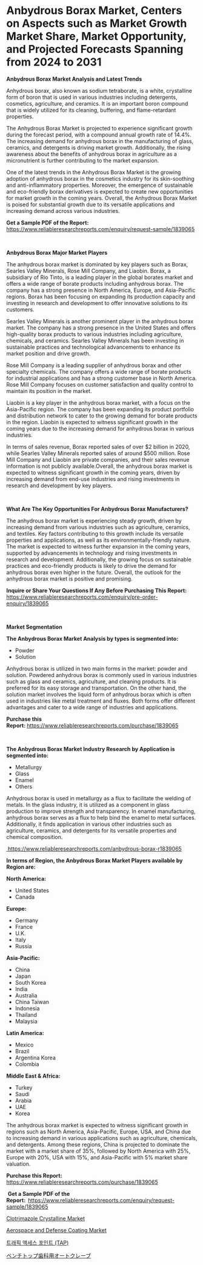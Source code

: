 <p><h1>Anbydrous Borax Market, Centers on Aspects such as Market Growth Market Share, Market Opportunity, and Projected Forecasts Spanning from 2024 to 2031</h1></p><p><strong>Anbydrous Borax Market Analysis and Latest Trends</strong></p>
<p><p>Anhydrous borax, also known as sodium tetraborate, is a white, crystalline form of boron that is used in various industries including detergents, cosmetics, agriculture, and ceramics. It is an important boron compound that is widely utilized for its cleaning, buffering, and flame-retardant properties.</p><p>The Anhydrous Borax Market is projected to experience significant growth during the forecast period, with a compound annual growth rate of 14.4%. The increasing demand for anhydrous borax in the manufacturing of glass, ceramics, and detergents is driving market growth. Additionally, the rising awareness about the benefits of anhydrous borax in agriculture as a micronutrient is further contributing to the market expansion.</p><p>One of the latest trends in the Anhydrous Borax Market is the growing adoption of anhydrous borax in the cosmetics industry for its skin-soothing and anti-inflammatory properties. Moreover, the emergence of sustainable and eco-friendly borax derivatives is expected to create new opportunities for market growth in the coming years. Overall, the Anhydrous Borax Market is poised for substantial growth due to its versatile applications and increasing demand across various industries.</p></p>
<p><strong>Get a Sample PDF of the Report:&nbsp;</strong> <a href="https://www.reliableresearchreports.com/enquiry/request-sample/1839065">https://www.reliableresearchreports.com/enquiry/request-sample/1839065</a></p>
<p>&nbsp;</p>
<p><strong>Anbydrous Borax Major Market Players</strong></p>
<p><p>The anhydrous borax market is dominated by key players such as Borax, Searles Valley Minerals, Rose Mill Company, and Liaobin. Borax, a subsidiary of Rio Tinto, is a leading player in the global borates market and offers a wide range of borate products including anhydrous borax. The company has a strong presence in North America, Europe, and Asia-Pacific regions. Borax has been focusing on expanding its production capacity and investing in research and development to offer innovative solutions to its customers.</p><p>Searles Valley Minerals is another prominent player in the anhydrous borax market. The company has a strong presence in the United States and offers high-quality borax products to various industries including agriculture, chemicals, and ceramics. Searles Valley Minerals has been investing in sustainable practices and technological advancements to enhance its market position and drive growth.</p><p>Rose Mill Company is a leading supplier of anhydrous borax and other specialty chemicals. The company offers a wide range of borate products for industrial applications and has a strong customer base in North America. Rose Mill Company focuses on customer satisfaction and quality control to maintain its position in the market.</p><p>Liaobin is a key player in the anhydrous borax market, with a focus on the Asia-Pacific region. The company has been expanding its product portfolio and distribution network to cater to the growing demand for borate products in the region. Liaobin is expected to witness significant growth in the coming years due to the increasing demand for anhydrous borax in various industries.</p><p>In terms of sales revenue, Borax reported sales of over $2 billion in 2020, while Searles Valley Minerals reported sales of around $500 million. Rose Mill Company and Liaobin are private companies, and their sales revenue information is not publicly available.Overall, the anhydrous borax market is expected to witness significant growth in the coming years, driven by increasing demand from end-use industries and rising investments in research and development by key players.</p></p>
<p>&nbsp;</p>
<p><strong>What Are The Key Opportunities For Anbydrous Borax Manufacturers?</strong></p>
<p><p>The anhydrous borax market is experiencing steady growth, driven by increasing demand from various industries such as agriculture, ceramics, and textiles. Key factors contributing to this growth include its versatile properties and applications, as well as its environmentally-friendly nature. The market is expected to witness further expansion in the coming years, supported by advancements in technology and rising investments in research and development. Additionally, the growing focus on sustainable practices and eco-friendly products is likely to drive the demand for anhydrous borax even higher in the future. Overall, the outlook for the anhydrous borax market is positive and promising.</p></p>
<p><strong>Inquire or Share Your Questions If Any Before Purchasing This Report:</strong> <a href="https://www.reliableresearchreports.com/enquiry/pre-order-enquiry/1839065">https://www.reliableresearchreports.com/enquiry/pre-order-enquiry/1839065</a></p>
<p>&nbsp;</p>
<p><strong>Market Segmentation</strong></p>
<p><strong>The Anbydrous Borax Market Analysis by types is segmented into:</strong></p>
<p><ul><li>Powder</li><li>Solution</li></ul></p>
<p><p>Anhydrous borax is utilized in two main forms in the market: powder and solution. Powdered anhydrous borax is commonly used in various industries such as glass and ceramics, agriculture, and cleaning products. It is preferred for its easy storage and transportation. On the other hand, the solution market involves the liquid form of anhydrous borax which is often used in industries like metal treatment and fluxes. Both forms offer different advantages and cater to a wide range of industries and applications.</p></p>
<p><strong>Purchase this Report:&nbsp;</strong><a href="https://www.reliableresearchreports.com/purchase/1839065">https://www.reliableresearchreports.com/purchase/1839065</a></p>
<p>&nbsp;</p>
<p><strong>The Anbydrous Borax Market Industry Research by Application is segmented into:</strong></p>
<p><ul><li>Metallurgy</li><li>Glass</li><li>Enamel</li><li>Others</li></ul></p>
<p><p>Anhydrous borax is used in metallurgy as a flux to facilitate the welding of metals. In the glass industry, it is utilized as a component in glass production to improve strength and transparency. In enamel manufacturing, anhydrous borax serves as a flux to help bind the enamel to metal surfaces. Additionally, it finds application in various other industries such as agriculture, ceramics, and detergents for its versatile properties and chemical composition.</p></p>
<p><a href="https://www.reliableresearchreports.com/anbydrous-borax-r1839065">&nbsp;https://www.reliableresearchreports.com/anbydrous-borax-r1839065</a></p>
<p><strong>In terms of Region, the Anbydrous Borax Market Players available by Region are:</strong></p>
<p>
    <p> <strong> North America: </strong>
        <ul>
            <li>United States</li>
            <li>Canada</li>
        </ul>
        </p> 
    <p> <strong> Europe: </strong>
        <ul>
            <li>Germany</li>
            <li>France</li>
            <li>U.K.</li>
            <li>Italy</li>
            <li>Russia</li>
        </ul>
        </p> 
    <p> <strong> Asia-Pacific: </strong>
        <ul>
            <li>China</li>
            <li>Japan</li>
            <li>South Korea</li>
            <li>India</li>
            <li>Australia</li>
            <li>China Taiwan</li>
            <li>Indonesia</li>
            <li>Thailand</li>
            <li>Malaysia</li>
        </ul>
        </p> 
    <p> <strong> Latin America: </strong>
        <ul>
            <li>Mexico</li>
            <li>Brazil</li>
            <li>Argentina Korea</li>
            <li>Colombia</li>
        </ul>
        </p> 
    <p> <strong> Middle East & Africa: </strong>
        <ul>
            <li>Turkey</li>
            <li>Saudi</li>
            <li>Arabia</li>
            <li>UAE</li>
            <li>Korea</li>
        </ul>
    </p>
    </p>
<p><p>The anhydrous borax market is expected to witness significant growth in regions such as North America, Asia-Pacific, Europe, USA, and China due to increasing demand in various applications such as agriculture, chemicals, and detergents. Among these regions, China is projected to dominate the market with a market share of 35%, followed by North America with 25%, Europe with 20%, USA with 15%, and Asia-Pacific with 5% market share valuation.</p></p>
<p><strong>Purchase this Report: </strong><a href="https://www.reliableresearchreports.com/purchase/1839065">https://www.reliableresearchreports.com/purchase/1839065</a></p>
<p>&nbsp;<strong>Get a Sample PDF of the Report:&nbsp;&nbsp;</strong><a href="https://www.reliableresearchreports.com/enquiry/request-sample/1839065">https://www.reliableresearchreports.com/enquiry/request-sample/1839065</a></p>
<p><strong></strong></p>
<p><p><a href="https://github.com/MyrtisWest1/Market-Research-Report-List-1/blob/main/clotrimazole-crystalline-market.md">Clotrimazole Crystalline Market</a></p><p><a href="https://github.com/LaceyZemlak1/Market-Research-Report-List-1/blob/main/aerospace-and-defense-coating-market.md">Aerospace and Defense Coating Market</a></p><p><a href="https://github.com/hzumrdvas204296/Market-Research-Report-List-2/blob/main/2424577144281.md">트래픽 액세스 포인트 (TAP)</a></p><p><a href="https://github.com/TerrellConn/Market-Research-Report-List-1/blob/main/1563201138234.md">ベンチトップ歯科用オートクレーブ</a></p></p>